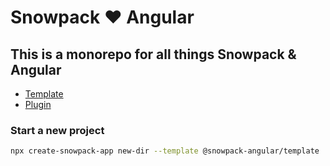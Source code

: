 # Snowpack ❤ Angular

## This is a monorepo for all things Snowpack & Angular

-   [Template](templates/base)
-   [Plugin](packages/plugin)

### Start a new project

```bash
npx create-snowpack-app new-dir --template @snowpack-angular/template
```
